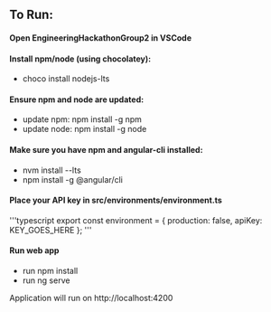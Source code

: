 ## To Run:

#### Open EngineeringHackathonGroup2 in VSCode

#### Install npm/node (using chocolatey):
- choco install nodejs-lts

#### Ensure npm and node are updated:
- update npm: npm install -g npm
- update node: npm install -g node

#### Make sure you have npm and angular-cli installed:
- nvm install --lts
- npm install -g @angular/cli

#### Place your API key in src/environments/environment.ts
'''typescript
export const environment = {
  production: false,
  apiKey: KEY_GOES_HERE
};
'''

#### Run web app
- run npm install
- run ng serve

Application will run on http://localhost:4200